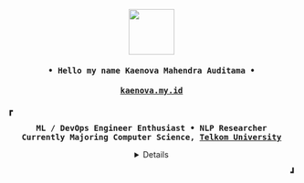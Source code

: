 <p align="center">
  <img src="https://cdn.discordapp.com/attachments/829581469936386079/830470865190912081/K-Gif.gif" height="80px"/>
</p>

<h4 align="center" id="begin"><samp>• Hello my name <b><a>Kaenova Mahendra Auditama</a> •</b></h4>
<h4 align="center" id="begin"><samp><b><a href="https://kaenova.my.id">kaenova.my.id</a></h4>

<p><b>&#9487</b></p>

<p align="center"><samp>
ML / DevOps Engineer Enthusiast • NLP Researcher
<br>
Currently Majoring Computer Science, <b><a href="https://io.telkomuniversity.ac.id/degree-program/faculty-of-computing/informatics/">Telkom University</a></b>
</samp></p>

<details align="center" id="details">
   <p align="center">
     <p><b><samp>Language and Tools I Use</samp></b></p></b></b>
       <p><samp><sup>click the language to see my project</sup></samp></p>
     <p align="center">
     <a href="https://github.com/search?q=user%3Akaenova+language%3A%22Javascript%22+language%3ATypescript&type=Repositories"><img alt="JavaScript" src="https://img.shields.io/badge/javascript%20-%23323330.svg?&style=for-the-badge&logo=javascript&logoColor=%23F7DF1E"/></a>
<!--      <a href="https://github.com/kaenova?tab=repositories&q=&type=&language=c%2B%2B&sort="><img alt="C++" src="https://img.shields.io/badge/c++%20-%2300599C.svg?&style=for-the-badge&logo=c%2B%2B&ogoColor=white"/></a> -->
     <a href="https://github.com/kaenova?tab=repositories&q=&type=&language=go&sort="><img alt="Go" src="https://img.shields.io/badge/go-%2300ADD8.svg?&style=for-the-badge&logo=go&logoColor=white"/></a>
     <a href="https://github.com/search?q=user%3Akaenova+language%3A%22Jupyter+Notebook%22+language%3Apython&type=Repositories"><img alt="Python" src="https://img.shields.io/badge/python%20-%2314354C.svg?&style=for-the-badge&logo=python&logoColor=white"/></a>
     <a href="#"><img alt="Git" src="https://img.shields.io/badge/git%20-%23F05033.svg?&style=for-the-badge&logo=git&logoColor=white"/></a>
     <a href="#"><img alt="Docker" src="https://img.shields.io/badge/docker-%230db7ed.svg?style=for-the-badge&logo=docker&logoColor=white"/></a>
     <a href="#"><img alt="Adobe" src="https://img.shields.io/badge/adobe%20-%23FF0000.svg?&style=for-the-badge&logo=adobe&logoColor=white"/></a>
     </p>
     <p id="med"><b><samp>My Social Media</samp></b></p>
     <p align="center">
     <a href="https://www.instagram.com/kaenovama/"><img src="https://img.shields.io/badge/Instagram-E4405F?style=for-the-badge&logo=instagram&logoColor=white"></a>
     <a href="https://www.linkedin.com/in/kaenova/"><img src="https://img.shields.io/badge/LinkedIn-0077B5?style=for-the-badge&logo=linkedin&logoColor=white"></a>
     <a href="https://twitter.com/kaenovama"><img src="https://img.shields.io/badge/Twitter-1DA1F2?style=for-the-badge&logo=twitter&logoColor=white"></a>
     </p>
     <p><b><samp>Currently Played on My Spotify!</samp></b></p>
     <p>
     <p align="center">
      <a href="https://natemoo-re-git-master-kaenova.vercel.app/now-playing">
    <img src="https://natemoo-re-git-master-kaenova.vercel.app/now-playing" alt="Now Playing">
      </a>
    <p></b></b>
    <p align="center">&#822; &#822; &#822;<br><img src="https://estruyf-github.azurewebsites.net/api/VisitorHit?user=kaenova&repo=github-visitors-badge&countColorcountColor&countColor=%237B1E7A" width="105px"></p>
    <p align="center"><b><samp>🎪 Jack of All Trades 🎪</samp></b></p>
    <p align="center"><samp>Made by <a href="#begin">KMA</a><br>&#119063; with Ref from <a href="https://github.com/kevinjycui">kevinjycui</a> &#119063;</p>
  </p>
</details>
  
</details>

<p align="right"><b>&#9499</b></p>
